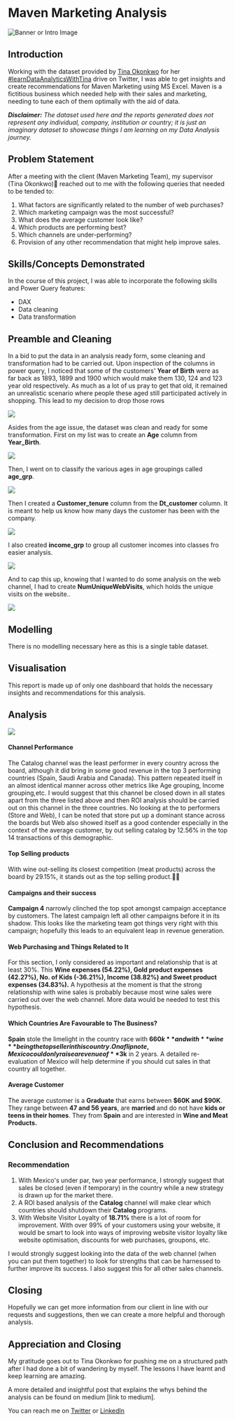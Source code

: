 # Maven Marketing Analysis

![Banner or Intro Image](banner_1.png)
## Introduction
Working with the dataset provided by [Tina Okonkwo](https://twitter.com/Rita_tyna) for her [#learnDataAnalyticsWithTina](https://twitter.com/hashtag/LearnDataAnalyticswithTina?src=hashtag_click) drive on Twitter, I was able to get insights and create recommendations for Maven Marketing using MS Excel.
Maven is a fictitious business which needed help with their sales and marketing, needing to tune each of them optimally with the aid of data.

**_Disclaimer:_** _The dataset used here and the reports generated does not represent any individual, company, institution or country; it is just an imaginary dataset to showcase things I am learning on my Data Analysis journey._

## Problem Statement

After a meeting with the client (Maven Marketing Team), my supervisor (Tina Okonkwo)🫡 reached out to me with the following queries that needed to be tended to:
1. What factors are significantly related to the number of web purchases?
2. Which marketing campaign was the most successful?
3. What does the average customer look like?
4. Which products are performing best?
5. Which channels are under-performing?
6. Provision of any other recommendation that might help improve sales.

## Skills/Concepts Demonstrated

In the course of this project, I was able to incorporate the following skills and Power Query features:
- DAX
- Data cleaning
- Data transformation

## Preamble and Cleaning

In a bid to put the data in an analysis ready form, some cleaning and transformation had to be carried out.
Upon inspection of the columns in power query, I noticed that some of the customers' **Year of Birth** were as far back as 1893, 1899 and 1900 which would make them 130, 124 and 123 year old respectively. As much as a lot of us pray to get that old, it remained an unrealistic scenario where people these aged still participated actively in shopping. This lead to my decision to drop those rows

![](clean_birth_year.png)

Asides from the age issue, the dataset was clean and ready for some transformation. First on my list was to create an **Age** column from **Year_Birth**.

![](age.png)

Then, I went on to classify the various ages in age groupings called **age_grp**.

![](age_grouping.png)

Then I created a **Customer_tenure** column from the **Dt_customer** column. It is meant to help us know how many days the customer has been with the company.

![](customer_tenure.png)

I also created **income_grp** to group all customer incomes into classes fro easier analysis.

![](income_grp.png)

And to cap this up, knowing that I wanted to do some analysis on the web channel, I had to create **NumUniqueWebVisits**, which holds the unique visits on the website..

![](Unique_web_visits.png)

## Modelling

There is no modelling necessary here as this is a single table dataset.

## Visualisation

This report is made up of only one dashboard that holds the necessary insights and recommendations for this analysis.

## Analysis

![](dashboard.png)

#### Channel Performance
The Catalog channel was the least performer in every country across the board, although it did bring in some good revenue in the top 3 performing countries (Spain, Saudi Arabia and Canada). This pattern repeated itself in an almost identical manner across other metrics like Age grouping, Income grouping,etc.
I would suggest that this channel be closed down in all states apart from the three listed above and then ROI analysis should be carried out on this channel in the three countries.
No looking at the to performers (Store and Web), I can be noted that store put up a dominant stance across the boards but Web also showed itself as a good contender especially in the context of the average customer, by out selling catalog by 12.56% in the top 14 transactions of this demographic.

#### Top Selling products
With wine out-selling its closest competition (meat products) across the board by 29.15%, it stands out as the top selling product.🍷🥂

#### Campaigns and their success
**Campaign 4** narrowly clinched the top spot amongst campaign acceptance by customers. The latest campaign left all other campaigns before it in its shadow. This looks like the marketing team got things very right with this campaign; hopefully this leads to an equivalent leap in revenue generation.

#### Web Purchasing and Things Related to It
For this section, I only considered as important and relationship that is at least 30%. This **Wine expenses (54.22%), Gold product expenses (42.27%), No. of Kids (-36.21%), Income (38.82%) and Sweet product expenses (34.83%).** A hypothesis at the moment is that the strong relationship with wine sales is probably because most wine sales were carried out over the web channel. More data would be needed to test this hypothesis.

#### Which Countries Are Favourable to The Business?
**Spain** stole the limelight in the country race with **$660k** and with **wine** being the top seller in this country. On a flip note, Mexico could only raise a revenue of **$3k** in 2 years.
A detailed re-evaluation of Mexico will help determine if you should cut sales in that country all together.

#### Average Customer
The average customer is a **Graduate** that earns between **$60K and $90K**. They range between **47 and 56 years**, are **married** and do not have **kids or teens in their homes**. They from **Spain** and are interested in **Wine and Meat Products.**

## Conclusion and Recommendations
### Recommendation
1. With Mexico's under par, two year performance, I strongly suggest that sales be closed (even if temporary) in the country while a new strategy is drawn up for the market there.
2. A ROI based analysis of the **Catalog** channel will make clear which countries should shutdown their **Catalog** programs.
3. With Website Visitor Loyalty of **18.71%** there is a lot of room for improvement. With over 99% of your customers using your website, it would be smart to look into ways of improving website visitor loyalty like website optimisation, discounts for web purchases, groupons, etc.

I would strongly suggest looking into the data of the web channel (when you can put them together) to look for strengths that can be harnessed to further improve its success.
I also suggest this for all other sales channels.

## Closing

Hopefully we can get more information from our client in line with our requests and suggestions, then we can create a more helpful and thorough analysis.

## Appreciation and Closing

My gratitude goes out to Tina Okonkwo for pushing me on a structured path after I had done a bit of wandering by myself. The lessons I have learnt and keep learning are amazing.

A more detailed and insightful post that explains the whys behind the analysis can be found on medium [link to medium].

You can reach me on [Twitter](https://twitter.com/emmanwashili) or [LinkedIn](https://www.linkedin.com/in/emmanuel-nwashili-7051097b)
